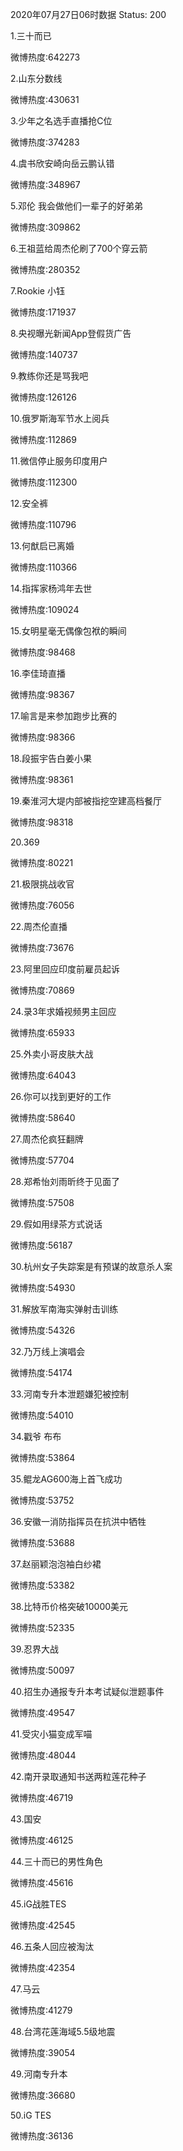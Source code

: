 2020年07月27日06时数据
Status: 200

1.三十而已

微博热度:642273

2.山东分数线

微博热度:430631

3.少年之名选手直播抢C位

微博热度:374283

4.虞书欣安崎向岳云鹏认错

微博热度:348967

5.邓伦 我会做他们一辈子的好弟弟

微博热度:309862

6.王祖蓝给周杰伦刷了700个穿云箭

微博热度:280352

7.Rookie 小钰

微博热度:171937

8.央视曝光新闻App登假货广告

微博热度:140737

9.教练你还是骂我吧

微博热度:126126

10.俄罗斯海军节水上阅兵

微博热度:112869

11.微信停止服务印度用户

微博热度:112300

12.安全裤

微博热度:110796

13.何猷启已离婚

微博热度:110366

14.指挥家杨鸿年去世

微博热度:109024

15.女明星毫无偶像包袱的瞬间

微博热度:98468

16.李佳琦直播

微博热度:98367

17.喻言是来参加跑步比赛的

微博热度:98366

18.段振宇告白姜小果

微博热度:98361

19.秦淮河大堤内部被指挖空建高档餐厅

微博热度:98318

20.369

微博热度:80221

21.极限挑战收官

微博热度:76056

22.周杰伦直播

微博热度:73676

23.阿里回应印度前雇员起诉

微博热度:70869

24.录3年求婚视频男主回应

微博热度:65933

25.外卖小哥皮肤大战

微博热度:64043

26.你可以找到更好的工作

微博热度:58640

27.周杰伦疯狂翻牌

微博热度:57704

28.郑希怡刘雨昕终于见面了

微博热度:57508

29.假如用绿茶方式说话

微博热度:56187

30.杭州女子失踪案是有预谋的故意杀人案

微博热度:54930

31.解放军南海实弹射击训练

微博热度:54326

32.乃万线上演唱会

微博热度:54174

33.河南专升本泄题嫌犯被控制

微博热度:54010

34.戳爷 布布

微博热度:53864

35.鲲龙AG600海上首飞成功

微博热度:53752

36.安徽一消防指挥员在抗洪中牺牲

微博热度:53688

37.赵丽颖泡泡袖白纱裙

微博热度:53382

38.比特币价格突破10000美元

微博热度:52335

39.忍界大战

微博热度:50097

40.招生办通报专升本考试疑似泄题事件

微博热度:49547

41.受灾小猫变成军喵

微博热度:48044

42.南开录取通知书送两粒莲花种子

微博热度:46719

43.国安

微博热度:46125

44.三十而已的男性角色

微博热度:45616

45.iG战胜TES

微博热度:42545

46.五条人回应被淘汰

微博热度:42354

47.马云

微博热度:41279

48.台湾花莲海域5.5级地震

微博热度:39054

49.河南专升本

微博热度:36680

50.iG TES

微博热度:36136

